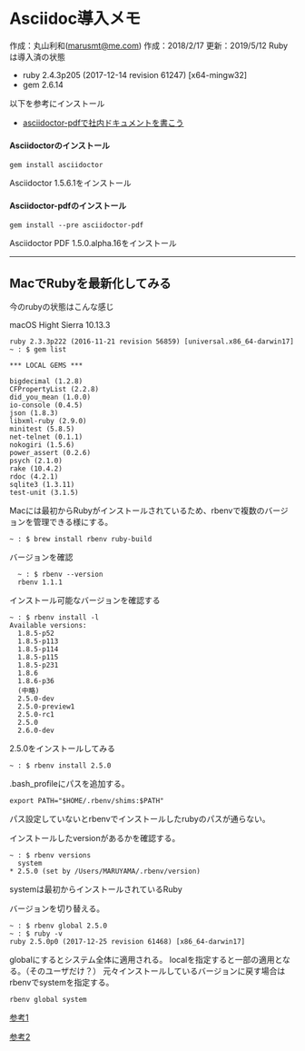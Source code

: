 # Asciidoc導入メモ

作成：丸山利和(marusmt@me.com)
作成：2018/2/17
更新：2019/5/12
Rubyは導入済の状態
* ruby 2.4.3p205 (2017-12-14 revision 61247) [x64-mingw32]
* gem 2.6.14

以下を参考にインストール

* [asciidoctor-pdfで社内ドキュメントを書こう][1]

#### Asciidoctorのインストール

```
gem install asciidoctor
```
Asciidoctor 1.5.6.1をインストール

#### Asciidoctor-pdfのインストール


```
gem install --pre asciidoctor-pdf
```

Asciidoctor PDF 1.5.0.alpha.16をインストール

[1]:https://qiita.com/gho4d76g/items/302e1ff91754b9b50f34

---

## MacでRubyを最新化してみる

今のrubyの状態はこんな感じ

macOS Hight Sierra 10.13.3

```
ruby 2.3.3p222 (2016-11-21 revision 56859) [universal.x86_64-darwin17]
~ : $ gem list

*** LOCAL GEMS ***

bigdecimal (1.2.8)
CFPropertyList (2.2.8)
did_you_mean (1.0.0)
io-console (0.4.5)
json (1.8.3)
libxml-ruby (2.9.0)
minitest (5.8.5)
net-telnet (0.1.1)
nokogiri (1.5.6)
power_assert (0.2.6)
psych (2.1.0)
rake (10.4.2)
rdoc (4.2.1)
sqlite3 (1.3.11)
test-unit (3.1.5)
```

Macには最初からRubyがインストールされているため、rbenvで複数のバージョンを管理できる様にする。

```
~ : $ brew install rbenv ruby-build
```

バージョンを確認
```
  ~ : $ rbenv --version
  rbenv 1.1.1
```

インストール可能なバージョンを確認する

```
~ : $ rbenv install -l
Available versions:
  1.8.5-p52
  1.8.5-p113
  1.8.5-p114
  1.8.5-p115
  1.8.5-p231
  1.8.6
  1.8.6-p36
  (中略)
  2.5.0-dev
  2.5.0-preview1
  2.5.0-rc1
  2.5.0
  2.6.0-dev
```
2.5.0をインストールしてみる

```
~ : $ rbenv install 2.5.0
```

.bash_profileにパスを追加する。

``` shell
export PATH="$HOME/.rbenv/shims:$PATH"
```
パス設定していないとrbenvでインストールしたrubyのパスが通らない。

インストールしたversionがあるかを確認する。

```
~ : $ rbenv versions
  system
* 2.5.0 (set by /Users/MARUYAMA/.rbenv/version)
```
systemは最初からインストールされているRuby

バージョンを切り替える。

```
~ : $ rbenv global 2.5.0
~ : $ ruby -v
ruby 2.5.0p0 (2017-12-25 revision 61468) [x86_64-darwin17]
```
globalにするとシステム全体に適用される。
localを指定すると一部の適用となる。（そのユーザだけ？）
元々インストールしているバージョンに戻す場合はrbenvでsystemを指定する。

```
rbenv global system
```
[参考1][2]

[参考2][3]

[2]:https://qiita.com/Arashi/items/689e91389235c25088a5
[3]:https://qiita.com/kogache/items/5886a6b62f036c1f94c9
